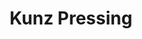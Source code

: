 ---
title: "Kunz Pressing"
url: /thonon-les-bains/kunz-pressing-avenue-du-general-de-gaulle/
shop: blanchisserie
---